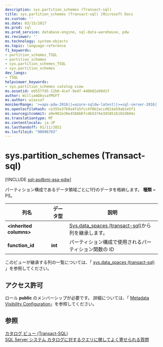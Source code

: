 ```yaml
---
description: sys.partition_schemes (Transact-sql)
title: sys.partition_schemes (Transact-sql) |Microsoft Docs
ms.custom: ''
ms.date: 03/15/2017
ms.prod: sql
ms.prod_service: database-engine, sql-data-warehouse, pdw
ms.reviewer: ''
ms.technology: system-objects
ms.topic: language-reference
f1_keywords:
- partition_schemes_TSQL
- partition_schemes
- sys.partition_schemes_TSQL
- sys.partition_schemes
dev_langs:
- TSQL
helpviewer_keywords:
- sys.partition_schemes catalog view
ms.assetid: ed557fd5-12b0-4cef-9e4f-440b02e99d1f
author: WilliamDAssafMSFT
ms.author: wiassaf
monikerRange: '>=aps-pdw-2016||=azure-sqldw-latest||>=sql-server-2016||>=sql-server-linux-2017||=azuresqldb-mi-current'
ms.openlocfilehash: ce355e37b9a4fa5fcc4f8b2accd024a59ab2e5f1
ms.sourcegitcommit: a9e982e30e458866fcd64374e3458516182d604c
ms.translationtype: MT
ms.contentlocale: ja-JP
ms.lasthandoff: 01/11/2021
ms.locfileid: "98096793"
---
```

# <a name="syspartition_schemes-transact-sql"></a>sys.partition_schemes (Transact-sql)
[!INCLUDE [sql-asdbmi-asa-pdw](../../includes/applies-to-version/sql-asdbmi-asa-pdw.md)]

  パーティション構成であるデータ領域ごとに1行のデータを格納します。 **種類** = PS。  
  
|列名|データ型|説明|  
|-----------------|---------------|-----------------|  
|**\<inherited columns>**||[Sys.data_spaces &#40;transact-sql&#41;](../../relational-databases/system-catalog-views/sys-data-spaces-transact-sql.md)から列を継承します。|  
|**function_id**|**int**|パーティション構成で使用されるパーティション関数の ID|  
  
 このビューが継承する列の一覧については、「 [sys.data_spaces &#40;transact-sql&#41;](../../relational-databases/system-catalog-views/sys-data-spaces-transact-sql.md) 」を参照してください。  
  
## <a name="permissions"></a>アクセス許可  
 ロール **public** のメンバーシップが必要です。 詳細については、「 [Metadata Visibility Configuration](../../relational-databases/security/metadata-visibility-configuration.md)」を参照してください。  
  
## <a name="see-also"></a>参照  
 [カタログ ビュー &#40;Transact-SQL&#41;](../../relational-databases/system-catalog-views/catalog-views-transact-sql.md)   
 [SQL Server システム カタログに対するクエリに関してよく寄せられる質問](../../relational-databases/system-catalog-views/querying-the-sql-server-system-catalog-faq.md)  
  
  
